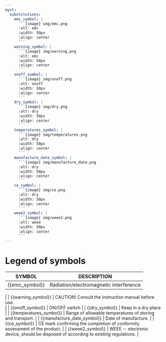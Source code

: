 ```yaml
---
myst:
  substitutions:
    emc_symbol: |
      ```{image} img/emc.png
      :alt: emc
      :width: 50px
      :align: center
      ```
    warning_symbol: |
      ```{image} img/warning.png
      :alt: emc
      :width: 50px
      :align: center
      ```
    onoff_symbol: |
      ```{image} img/onoff.png
      :alt: onoff
      :width: 50px
      :align: center
      ```
    dry_symbol: |
      ```{image} img/dry.png
      :alt: dry
      :width: 50px
      :align: center
      ```
    temperatures_symbol: |
      ```{image} img/temperatures.png
      :alt: dry
      :width: 50px
      :align: center
      ```
    manufacture_date_symbol: |
      ```{image} img/manufacture_date.png
      :alt: dry
      :width: 50px
      :align: center
      ```
    ce_symbol: |
      ```{image} img/ce.png
      :alt: dry
      :width: 50px
      :align: center
      ```
    weee2_symbol: |
      ```{image} img/weee2.png
      :alt: weee
      :width: 50px
      :align: center
      ```
---
```


# Legend of symbols


| **SYMBOL**              | **DESCRIPTION**                                                                                        |
|-------------------------|--------------------------------------------------------------------------------------------------------|
| {{emc_symbol}}          | Radiation/electromagnetic interference
|
| {{warning_symbol}}      | CAUTION! Consult the instruction manual before use.  
|
| {{onoff_symbol}}        | ON/OFF switch                                                                                          |
| {{dry_symbol}}          | Keep in a dry place                                                                                    |
| {{temperatures_symbol}} | Range of allowable temperatures of storing and transport.                                                                       |
| {{manufacture_date_symbol}}  | Date of manufacture. 
|
| {{ce_symbol}}           | CE mark confirming the completion of conformity assessment of the product.
|
| {{weee2_symbol}}         | WEEE -- electronic device, should be disposed of according to existing regulations.                    |


